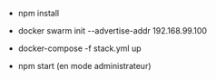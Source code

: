 - npm install

- docker swarm init --advertise-addr 192.168.99.100
- docker-compose -f stack.yml up

- npm start (en mode administrateur)
